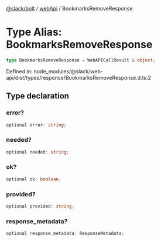 [@slack/bolt](../../../../index.md) / [webApi](../index.md) / BookmarksRemoveResponse

# Type Alias: BookmarksRemoveResponse

```ts
type BookmarksRemoveResponse = WebAPICallResult & object;
```

Defined in: node\_modules/@slack/web-api/dist/types/response/BookmarksRemoveResponse.d.ts:2

## Type declaration

### error?

```ts
optional error: string;
```

### needed?

```ts
optional needed: string;
```

### ok?

```ts
optional ok: boolean;
```

### provided?

```ts
optional provided: string;
```

### response\_metadata?

```ts
optional response_metadata: ResponseMetadata;
```
